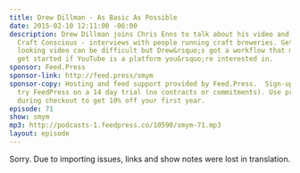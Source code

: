 ```yaml
---
title: Drew Dillman - As Basic As Possible
date: 2015-02-10 12:11:00 -06:00
description: Drew Dillman joins Chris Enns to talk about his video and audio podcast
  Craft Conscious - interviews with people running craft breweries. Getting great
  looking video can be difficult but Drew&rsquo;s got a workflow that might help you
  get started if YouTube is a platform you&rsquo;re interested in.
sponsor: Feed.Press
sponsor-link: http://feed.press/smym
sponsor-copy: Hosting and feed support provided by Feed.Press.  Sign-up today and
  try FeedPress on a 14 day trial (no contracts or commitments). Use promo code "smym"
  during checkout to get 10% off your first year.
episode: 71
show: smym
mp3: http://podcasts-1.feedpress.co/10590/smym-71.mp3
layout: episode
---
```


Sorry. Due to importing issues, links and show notes were lost in translation.
